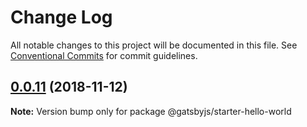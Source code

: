 # Change Log

All notable changes to this project will be documented in this file.
See [Conventional Commits](https://conventionalcommits.org) for commit guidelines.

## [0.0.11](https://github.com/DSchau/starters/compare/@gatsbyjs/starter-hello-world@0.0.10...@gatsbyjs/starter-hello-world@0.0.11) (2018-11-12)

**Note:** Version bump only for package @gatsbyjs/starter-hello-world
